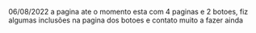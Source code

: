 06/08/2022 a pagina ate o momento esta com 4 paginas e 2 botoes, fiz algumas inclusões na pagina dos botoes e contato
muito a fazer ainda